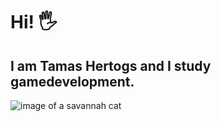 # Hi! 🖐️
## I am Tamas Hertogs and I study gamedevelopment.
![image of a savannah cat](https://avatars.githubusercontent.com/u/118199296?s=400&u=19d0d633aa86ae09123f743d8d704489cc61357e&v=4)

